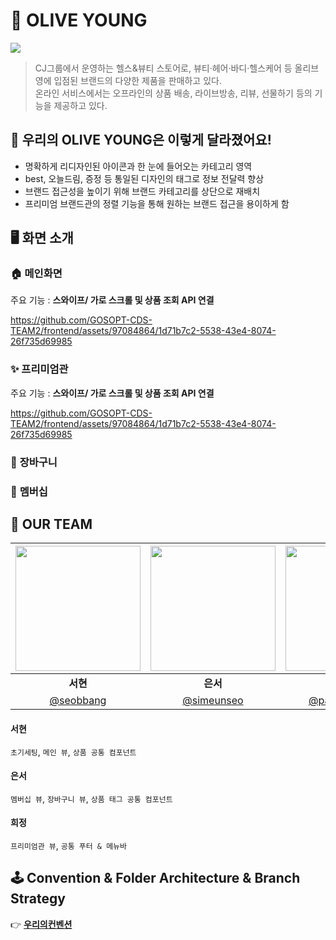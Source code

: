 # 💄 OLIVE YOUNG
<img src="https://github.com/GOSOPT-CDS-TEAM2/frontend/assets/97084864/c0bf5a98-9eba-4cb9-820b-4f32f758b66e"/>

> CJ그룹에서 운영하는 헬스&뷰티 스토어로, 뷰티·헤어·바디·헬스케어 등 올리브영에 입점된 브랜드의 다양한 제품을 판매하고 있다. <br/>
> 온라인 서비스에서는 오프라인의 상품 배송, 라이브방송, 리뷰, 선물하기 등의 기능을 제공하고 있다.

## 🔮 우리의 OLIVE YOUNG은 이렇게 달라졌어요!
* 명확하게 리디자인된 아이콘과 한 눈에 들어오는 카테고리 영역
* best, 오늘드림, 증정 등 통일된 디자인의 태그로 정보 전달력 향상
* 브랜드 접근성을 높이기 위해 브랜드 카테고리를 상단으로 재배치
* 프리미엄 브랜드관의 정렬 기능을 통해 원하는 브랜드 접근을 용이하게 함

## 🖥 화면 소개
### 🏠 **메인화면**
주요 기능 : **스와이프/ 가로 스크롤 및 상품 조회 API 연결**

https://github.com/GOSOPT-CDS-TEAM2/frontend/assets/97084864/1d71b7c2-5538-43e4-8074-26f735d69985



### ✨ **프리미엄관**
주요 기능 : **스와이프/ 가로 스크롤 및 상품 조회 API 연결**

https://github.com/GOSOPT-CDS-TEAM2/frontend/assets/97084864/1d71b7c2-5538-43e4-8074-26f735d69985


### 🛒 **장바구니**

### 🎁 **멤버십**

## 💚 OUR TEAM
| <img src="https://avatars.githubusercontent.com/u/97084864?v=4" width="200" height="200" /> | <img src="https://avatars.githubusercontent.com/u/55528304?v=4" width="200" height="200" /> | <img src="https://github.com/GOSOPT-CDS-TEAM2/frontend/assets/97084864/c6d35974-8fc1-4089-93be-9430d4d33d2d" width="200" height="200" /> |
| :---: | :---: | :---: |
| <div align = "center"><b>서현</b></div> | <div align = "center"><b>은서</b></div> | <div align = "center"><b>희정</b></div>  
| [@seobbang](https://github.com/seobbang) | [@simeunseo](https://github.com/simeunseo) | [@parkheeddong](https://github.com/parkheeddong)

#### 서현
`초기세팅`, `메인 뷰`, `상품 공통 컴포넌트`
#### 은서
`멤버십 뷰`, `장바구니 뷰`, `상품 태그 공통 컴포넌트`
#### 희정
`프리미엄관 뷰`, `공통 푸터 & 메뉴바`

## 🕹 Convention & Folder Architecture & Branch Strategy
👉 <a href="https://dull-sherbet-7c4.notion.site/94bcf11e943344ea85e4c1d211f254d5">**우리의컨벤션**</a>

